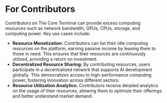 # For Contributors

Contributors on The Core Terminal can provide excess computing resources such as network bandwidth, GPUs, CPUs, storage, and computing power. Key use cases include:

* **Resource Monetization:** Contributors can list their idle computing resources on the platform, earning passive income by leasing them to those in need. This ensures that their resources are continuously utilized, providing a return on investment.
* **Decentralized Resource Sharing:** By contributing resources, users participate in a decentralized network that supports AI development globally. This democratizes access to high-performance computing power, fostering innovation across different sectors.
* **Resource Utilization Analytics:** Contributors receive detailed analytics on the usage of their resources, allowing them to optimize their offerings and better understand market demand.
